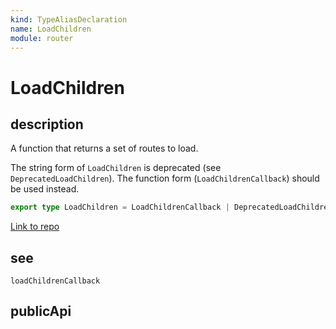 ```yaml
---
kind: TypeAliasDeclaration
name: LoadChildren
module: router
---
```


# LoadChildren

## description

A function that returns a set of routes to load.

The string form of `LoadChildren` is deprecated (see `DeprecatedLoadChildren`). The function
form (`LoadChildrenCallback`) should be used instead.

```ts
export type LoadChildren = LoadChildrenCallback | DeprecatedLoadChildren;
```

[Link to repo](https://github.com/timdeschryver/angular/blob/master/packages/router/src/config.ts#L124-L124)

## see

`loadChildrenCallback`

## publicApi
